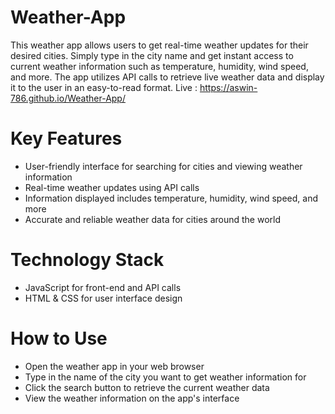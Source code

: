 # Weather-App

This weather app allows users to get real-time weather updates for their desired cities. Simply type in the city name and get instant access to current weather information such as temperature, humidity, wind speed, and more. The app utilizes API calls to retrieve live weather data and display it to the user in an easy-to-read format.
Live : https://aswin-786.github.io/Weather-App/

# Key Features

* User-friendly interface for searching for cities and viewing weather information
* Real-time weather updates using API calls
* Information displayed includes temperature, humidity, wind speed, and more
* Accurate and reliable weather data for cities around the world


# Technology Stack

* JavaScript for front-end and API calls
* HTML & CSS for user interface design


# How to Use

* Open the weather app in your web browser
* Type in the name of the city you want to get weather information for
* Click the search button to retrieve the current weather data
* View the weather information on the app's interface
